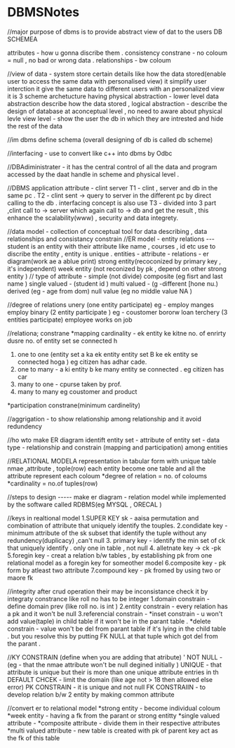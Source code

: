 # DBMSNotes 

//major purpose of dbms is to provide abstract view of dat to the users
DB SCHEMEA


attributes - how u gonna discribe them .
consistency constrane - no coloum = null , no bad or wrong data .
relationships - bw coloum

//view of data - system store certain details like how the data stored(enable user to access the same data with personalised view) it simplify user interction
it give the same data to different users with an personalized view 
it is 3 scheme archetucture having 
physical abstraction - lower level data abstraction describe how the data stored
, logical abstraction - describe the design of database at aconceptual level , no need to aware about physical levle 
 view level - show the user the db in which they are intrested and hide the rest of the data

//im dbms 
define schema (overall designing of db is called db scheme)

//interfacing - use to convert like c++ into dbms by Odbc

//DBAdiministrater - it has the central control of all the data and program accessed by the daat 
handle in scheme and physical level .

//DBMS application attribute - 
clint server
T1 - clint , server and db in the same pc . 
T2 - clint sent -> query to server in the different pc by direct calling to the db . interfacing concept is also use
T3 - divided into 3 part ,clint call to -> server which again call to -> db and get the result , this enhance the scalability(www) , security and data integrety.

//data model - collection of conceptual tool for data describing , data relationships and consistancy constrain
//ER model - entity relations --- student is an entity with their attribute like  name , courses , id etc 
use to discribe the entity , entity is unique .
entities - attribute - relations - er diagram(work ae a ablue print)
strong entity(recoconized by primary key , it's independent)
week entity (not reconized by pk , depend on other strong entity )
// type of attribute -
simple (not divide) 
composite (eg fisrt and last name )
single valued - (student id )
multi valued - (g -different [hone nu.)
derived (eg - age from dom)
null value (eg no middle value NA )

//degree of relations 
unery (one entity participate) eg - employ manges employ
binary (2 entity participate ) eg - coustomer bororw loan
terchery (3 entities participate) employee works on job

//relationa; constrane 
*mapping cardinality - ek entity ke kitne no. of enrirty dusre no. of entity set se connected h
1. one to one (entity set a ka ek entity entity set B ke ek entity se connected hoga )
   eg citizen has adhar cade.
2. one to many - a ki entity b ke many entity se connected . eg citizen has car
3. many to one - cpurse taken by prof.
4. many to many eg coustomer and product

*participation constrane(minimum cardinelity)

//aggrigation - to show relationship among relationship and it avoid redundency 

//ho wto make ER diagram
identift entity set - attribute of entity set - data type - relationship and constrain (mapping and participation) among entities 

//RELATIONAL MODELA representation in tabular form with unique table nmae ,attribute , tople(row)
each entity become one table and all the attribute represent each coloum 
*degree of relation = no. of coloums 
*cardinality = no.of tuples(row)

//steps to design -----
make er diagram - relation model while implemented by the software called RDBMS(eg MYSQL , ORECAL )

//keys in realtional model 
1.SUPER KEY sk - aaisa permutation and combination of attribute that uniquely identify the touples.
2.condidate key - minimum attribute of the sk subset that identify the tuple without any redundency(duplicacy) ,can't null
3. primary key - identify the min set of ck that uniquely identify . only one in table , not null
4. alletnate key -> ck -pk 
5.foregin key - creat a relation b/w tables , by establishing pk from one relational model as a foregin key for someother model 
6.composite key - pk form by atleast two attribute 
7.compound key - pk fromed by using two or maore fk

//integrity 
after crud operation their may be inconsistance check it by integraty constrance like roll no has to be integer 
1.domain constrain - define domain prev (like roll no. is int )
2.entity constrain - every relation has a pk and it won't be null
3.referencial constrain - 
*inset constrain - u won't add value(taple) in child table if it won't be in the parant table .
*delete constrain - value won't be del from parant table if it's lying in the child table . but you resolve this by putting FK NULL at that tuple which got del from the parant .

//KY CONSTRAIN (define when you are adding that atribute) '
NOT NULL -(eg - that the nmae attribute won't be null degined initially )
UNIQUE - that attribute is unique but their is more than one unique attribute entries in th
DEFAULT 
CHCEK - limit the domain (like age not > 18  then allowed else error)
PK CONSTRAIN - it is unique and not null
FK CONSTRAIIN - to develop relation b/w 2 entity by making common attribute 

//convert er to relational model 
*strong entity - become individual coloum 
*week entity - having a fk from the parant or strong entitty
*single valued attribute - 
*composite attribute - divide them in their respective attributes 
*multi valued attribute - new table is created with pk of parent key act as the fk of this table 
